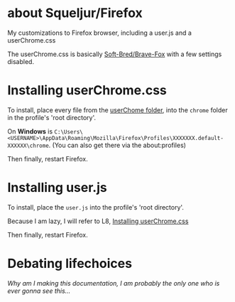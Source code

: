 # about Squeljur/Firefox
My customizations to Firefox browser, including a user.js and a userChrome.css 

The userChrome.css is basically [Soft-Bred/Brave-Fox](https://github.com/Soft-Bred/Brave-Fox/) with a few settings disabled.

# Installing userChrome.css
To install, place every file from the [userChome folder](https://github.com/Squeljur/Firefox/tree/main/userChrome), into the `chrome` folder in the profile's 'root directory'.

On **Windows** is `C:\Users\<USERNAME>\AppData\Roaming\Mozilla\Firefox\Profiles\XXXXXXX.default-XXXXXX\chrome`. (You can also get there via the about:profiles)

Then finally, restart Firefox.

# Installing user.js
To install, place the `user.js` into the profile's 'root directory'.

Because I am lazy, I will refer to L8, [Installing userChrome.css](#installing-userchromecss)

Then finally, restart Firefox.

# Debating lifechoices
*Why am I making this documentation, I am probably the only one who is ever gonna see this...*
